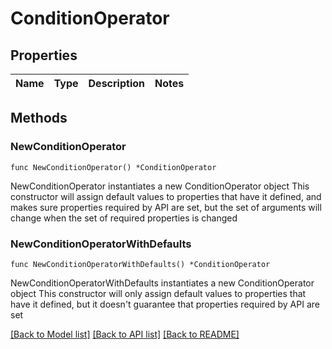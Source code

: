 # ConditionOperator

## Properties

Name | Type | Description | Notes
------------ | ------------- | ------------- | -------------

## Methods

### NewConditionOperator

`func NewConditionOperator() *ConditionOperator`

NewConditionOperator instantiates a new ConditionOperator object
This constructor will assign default values to properties that have it defined,
and makes sure properties required by API are set, but the set of arguments
will change when the set of required properties is changed

### NewConditionOperatorWithDefaults

`func NewConditionOperatorWithDefaults() *ConditionOperator`

NewConditionOperatorWithDefaults instantiates a new ConditionOperator object
This constructor will only assign default values to properties that have it defined,
but it doesn't guarantee that properties required by API are set


[[Back to Model list]](../README.md#documentation-for-models) [[Back to API list]](../README.md#documentation-for-api-endpoints) [[Back to README]](../README.md)


